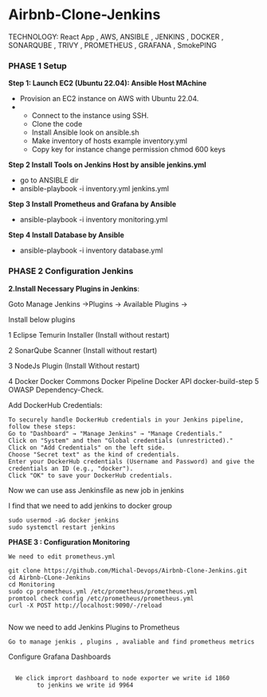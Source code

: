# Airbnb-Clone-Jenkins
TECHNOLOGY: React App , AWS, ANSIBLE , JENKINS , DOCKER , SONARQUBE , TRIVY , PROMETHEUS , GRAFANA , SmokePING


### **PHASE 1  Setup**

**Step 1: Launch EC2 (Ubuntu 22.04): Ansible Host MAchine**

-  Provision an EC2 instance on AWS with Ubuntu 22.04.
-  -  Connect to the instance using SSH.
   - Clone the code 
   -  Install Ansible  look on ansible.sh
   -  Make inventory of hosts  example inventory.yml
   -  Copy key for instance change permission chmod 600 keys

**Step 2 Install Tools on Jenkins Host by ansible jenkins.yml**
 -  go to ANSIBLE dir
 -   ansible-playbook -i inventory.yml jenkins.yml

 
 **Step 3  Install Prometheus and Grafana by Ansible**
   - ansible-playbook -i inventory monitoring.yml

 **Step 4 Install Database by Ansible**
  - ansible-playbook -i inventory database.yml

### **PHASE 2  Configuration Jenkins**
 **2.Install Necessary Plugins in Jenkins**:

Goto Manage Jenkins →Plugins → Available Plugins →

Install below plugins

1 Eclipse Temurin Installer (Install without restart)

2 SonarQube Scanner (Install without restart)

3 NodeJs Plugin (Install Without restart)

4 Docker
Docker Commons
Docker Pipeline
Docker API
docker-build-step
5 OWASP Dependency-Check. 


Add DockerHub Credentials:

```
To securely handle DockerHub credentials in your Jenkins pipeline, follow these steps:
Go to "Dashboard" → "Manage Jenkins" → "Manage Credentials."
Click on "System" and then "Global credentials (unrestricted)."
Click on "Add Credentials" on the left side.
Choose "Secret text" as the kind of credentials.
Enter your DockerHub credentials (Username and Password) and give the credentials an ID (e.g., "docker").
Click "OK" to save your DockerHub credentials.
```
Now we can use ass Jenkinsfile as new job in jenkins 


I find that we need to add jenkins to docker group 
```
sudo usermod -aG docker jenkins
sudo systemctl restart jenkins

```

**PHASE 3 : Configuration Monitoring**

```
We need to edit prometheus.yml

git clone https://github.com/Michal-Devops/Airbnb-Clone-Jenkins.git
cd Airbnb-CLone-Jenkins
cd Monitoring
sudo cp prometheus.yml /etc/prometheus/prometheus.yml
promtool check config /etc/prometheus/prometheus.yml
curl -X POST http://localhost:9090/-/reload


```

Now we need to add Jenkins Plugins to Prometheus 
```
Go to manage jenkis , plugins , avaliable and find prometheus metrics

```

Configure Grafana Dashboards

```

  We click imprort dashboard to node exporter we write id 1860
        to jenkins we write id 9964

```

